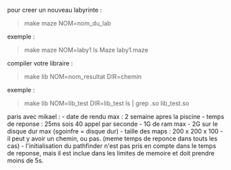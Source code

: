 
pour creer un nouveau labyrinte :
> make maze NOM=nom_du_lab

exemple :
> make maze NOM=laby1
> ls Maze
laby1.maze


compiler votre libraire :
> make lib NOM=nom_resultat DIR=chemin

exemple :
> make lib NOM=lib_test DIR=lib_test
> ls | grep .so
lib_test.so 

paris avec mikael :
	- date de rendu max : 2 semaine apres la piscine
	- temps de reponse : 25ms sois 40 appel par seconde
	- 1G de ram max
	- 2G sur le disque dur max (sgoinfre = disque dur)
	- taille des maps : 200 x 200 x 100
	- il peut y avoir un chemin, ou pas. (meme temps de reponce dans touts les cas)
	- l'initialisation du pathfinder n'est pas pris en compte dans le temps de reponse, mais il est inclue dans les limites de memoire et doit prendre moins de 5s.
